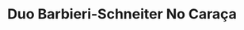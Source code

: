 ---
layout: album
title: Duo Barbieri-Schneiter No Caraça

titulo: Duo Barbieri-Schneiter No Caraça
artista: Duo Barbieri-Schneiter
ano: 1996
capa: /assets/albuns/duo-barbieri-schneiter-no-caraca/duo-barbieri-schneiter-no-caraca.jpg
faixas:
- nome: "JOÃO PERNAMBUCO"
  subfaixas:
  - nome: "Sons de Carrilhões"
    num: "01"
    tempo: "2’49”"
  - nome: "Choror Nº 2"
    num: "02"
    tempo: "1’51”"
  - nome: "Brasileirinho"
    num: "03"
    tempo: "2’17”"
  - nome: "Interrogando"
    num: "04"
    tempo: "3’06”"
- nome: "DILERMANDO REIS"
  subfaixas:
  - nome: "Dois Destinos"
    num: "05"
    tempo: "4’37”"
  - nome: "Magoado"
    num: "06"
    tempo: "2’08”"
  - nome: "Tempo de Criança"
    num: "07"
    tempo: "3’36”"
  - nome: "Conversa de Baiano"
    num: "08 "
    tempo: "4’16”"
    url: /assets/albuns/duo-barbieri-schneiter-no-caraca/08-conversa-de-baiano.mp3
- nome: "FRED SCHNEITER – Suíte Nº 1"
  subfaixas:
  - nome: "Lúdico"
    num: "09 "
    tempo: "1’37”"
  - nome: "Poslúdico"
    num: "10"
    tempo: "1’57”"
  - nome: "Chorando de Rir"
    num: "11"
    tempo: "1’43”"
  - nome: "Fantasia sem Choro"
    num: "12"
    tempo: "2’27”"
- nome: "LUIS CARLOS BARBIERI – Traços"
  subfaixas:
  - nome: "Mabinha"
    num: "13 "
    tempo: "3’33”"
  - nome: "Mindinha, Rúbi e Dudú"
    num: "14"
    tempo: "3’13”"
  - nome: "Minha Flô"
    num: "15"
    tempo: "3’11”"
- nome: "GAROTO"
  subfaixas:
  - nome: "Naqueles Velhos Tempos"
    num: "16"
    tempo: "2’42”"
  - nome: "Choror Triste Nº 2"
    num: "17"
    tempo: "2’17”"
  - nome: "Jorge do Fusa"
    num: "18"
    tempo: "3’33”"
  - nome: "Lamentos do Morro"
    num: "19"
    tempo: "3’47”"
---